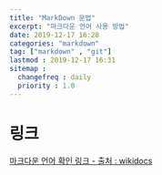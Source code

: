 ```yaml
---
title: "MarkDown 문법"
excerpt: "마크다운 언어 사용 방법"
date: 2019-12-17 16:28
categories: "markdown"
tag: ["markdown" , "git"]
lastmod : 2019-12-17 16:31
sitemap :
  changefreq : daily
  priority : 1.0
---
```


# 링크 
[마크다운 언어 확인 링크 - 출처 : wikidocs](https://wikidocs.net/1678)